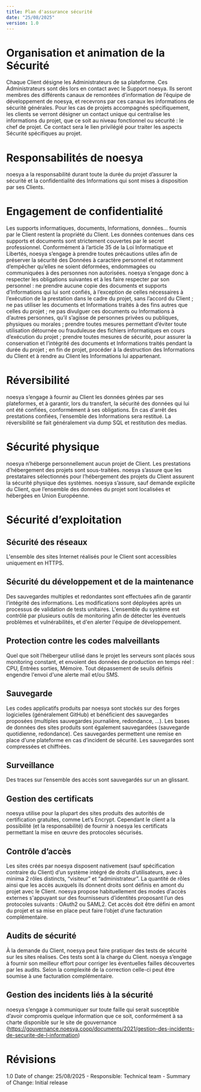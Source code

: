 ```yaml
---
title: Plan d'assurance sécurité
date: "25/08/2025"
version: 1.0
---
```


# Organisation et animation de la Sécurité
Chaque Client désigne les Administrateurs de sa plateforme. Ces Administrateurs sont dès lors en contact avec le Support noesya. Ils seront membres des différents canaux de remontées d’information de l’équipe de développement de noesya, et recevrons par ces canaux les informations de sécurité générales. Pour les cas de projets accompagnés spécifiquement, les clients se verront désigner un contact unique qui centralise les informations du projet, que ce soit au niveau fonctionnel ou sécurité : le chef de projet. Ce contact sera le lien privilégié pour traiter les aspects Sécurité spécifiques au projet.

# Responsabilités de noesya
noesya a la responsabilité durant toute la durée du projet d’assurer la sécurité et la confidentialité des Informations qui sont mises à disposition par ses Clients.

# Engagement de confidentialité
Les supports informatiques, documents, Informations, données… fournis par le Client restent la propriété du Client. Les données contenues dans ces supports et documents sont strictement couvertes par le secret professionnel. Conformément à l’article 35 de la Loi Informatique et Libertés, noesya s’engage à prendre toutes précautions utiles afin de préserver la sécurité des Données à caractère personnel et notamment d’empêcher qu’elles ne soient déformées, endommagées ou communiquées à des personnes non autorisées. 
noesya s’engage donc à respecter les obligations suivantes et à les faire respecter par son personnel : ne prendre aucune copie des documents et supports d’Informations qui lui sont confiés, à l’exception de celles nécessaires à l’exécution de la prestation dans le cadre du projet, sans l’accord du Client ; ne pas utiliser les documents et Informations traités à des fins autres que celles du projet ; ne pas divulguer ces documents ou Informations à d’autres personnes, qu’il s’agisse de personnes privées ou publiques, physiques ou morales ; prendre toutes mesures permettant d’éviter toute utilisation détournée ou frauduleuse des fichiers informatiques en cours d’exécution du projet ; prendre toutes mesures de sécurité, pour assurer la conservation et l’intégrité des documents et Informations traités pendant la durée du projet ; en fin de projet, procéder à la destruction des Informations du Client et à rendre au Client les Informations lui appartenant.

# Réversibilité
noesya s’engage à fournir au Client les données gérées par ses plateformes, et à garantir, lors du transfert, la sécurité des données qui lui ont été confiées, conformément à ses obligations. En cas d'arrêt des prestations confiées, l'ensemble des Informations sera restitué. La réversibilité se fait généralement via dump SQL et restitution des medias.

# Sécurité physique
noesya n’héberge personnellement aucun projet de Client. Les prestations d’hébergement des projets sont sous-traitées. noesya s’assure que les prestataires sélectionnés pour l’hébergement des projets du Client assurent la sécurité physique des systèmes.
noesya s’assure, sauf demande explicite du Client, que l’ensemble des données du projet sont localisées et hébergées en Union Européenne.

# Sécurité d’exploitation

## Sécurité des réseaux
L'ensemble des sites Internet réalisés pour le Client sont accessibles uniquement en HTTPS.

## Sécurité du développement et de la maintenance
Des sauvegardes multiples et redondantes sont effectuées afin de garantir l’intégrité des informations. Les modifications sont déployées après un processus de validation de tests unitaires. L'ensemble du système est contrôlé par plusieurs outils de monitoring afin de détecter les éventuels problèmes et vulnérabilités, et d'en alerter l'équipe de développement.

## Protection contre les codes malveillants
Quel que soit l’hébergeur utilisé dans le projet les serveurs sont placés sous monitoring constant, et envoient des données de production en temps réel : CPU, Entrées sorties, Mémoire. Tout dépassement de seuils définis engendre l'envoi d'une alerte mail et/ou SMS.

## Sauvegarde
Les codes applicatifs produits par noesya sont stockés sur des forges logicielles (généralement GitHub) et bénéficient des sauvegardes proposées (multiples sauvegardes journalière, redondance, …).  Les bases de données des sites produits sont également sauvegardées (sauvegarde quotidienne, redondance). Ces sauvegardes permettent une remise en place d'une plateforme en cas d’incident de sécurité. Les sauvegardes sont compressées et chiffrées. 

## Surveillance
Des traces sur l’ensemble des accès sont sauvegardés sur un an glissant.

## Gestion des certificats
noesya utilise pour la plupart des sites produits des autorités de certification gratuites, comme Let’s Encrypt. Cependant le client a la possibilité (et la responsabilité) de fournir à noesya les certificats permettant la mise en œuvre des protocoles sécurisés.

## Contrôle d’accès
Les sites créés par noesya disposent nativement (sauf spécification contraire du Client) d’un système intégré de droits d’utilisateurs, avec à minima 2 rôles distincts, “visiteur” et “administrateur”. La quantité de rôles ainsi que les accès auxquels ils donnent droits sont définis en amont du projet avec le Client. noesya propose habituellement des modes d'accès externes s'appuyant sur des fournisseurs d’identités proposant l’un des protocoles suivants : OAuth2 ou SAML2. Cet accès doit être défini en amont du projet et sa mise en place peut faire l’objet d’une facturation complémentaire.

## Audits de sécurité
À la demande du Client, noesya peut faire pratiquer des tests de sécurité sur les sites réalises. Ces tests sont à la charge du Client. noesya s’engage à fournir son meilleur effort pour corriger les éventuelles failles découvertes par les audits. Selon la complexité de la correction celle-ci peut être soumise à une facturation complémentaire.

## Gestion des incidents liés à la sécurité
noesya s’engage à communiquer sur toute faille qui serait susceptible d’avoir compromis quelque information que ce soit, conformément à sa charte disponible sur le site de gouvernance (https://gouvernance.noesya.coop/documents/2021/gestion-des-incidents-de-securite-de-l-information) 

# Révisions
1.0 Date of change: 25/08/2025 - Responsible: Technical team - Summary of Change: Initial release
